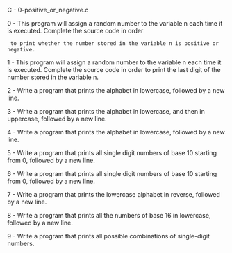  C - 0-positive_or_negative.c 

 0 - This program will assign a random number to the variable n each time it is executed. Complete the source code in order

     to print whether the number stored in the variable n is positive or negative. 

 1 - This program will assign a random number to the variable n each time it is executed. Complete the source code in order to print the last digit of the number stored in the variable n.

 2 - Write a program that prints the alphabet in lowercase, followed by a new line.

 3 - Write a program that prints the alphabet in lowercase, and then in uppercase, followed by a new line.

 4 - Write a program that prints the alphabet in lowercase, followed by a new line.

 5 - Write a program that prints all single digit numbers of base 10 starting from 0, followed by a new line.

 6 - Write a program that prints all single digit numbers of base 10 starting from 0, followed by a new line.

 7 - Write a program that prints the lowercase alphabet in reverse, followed by a new line.

 8 - Write a program that prints all the numbers of base 16 in lowercase, followed by a new line.

 9 - Write a program that prints all possible combinations of single-digit numbers.
